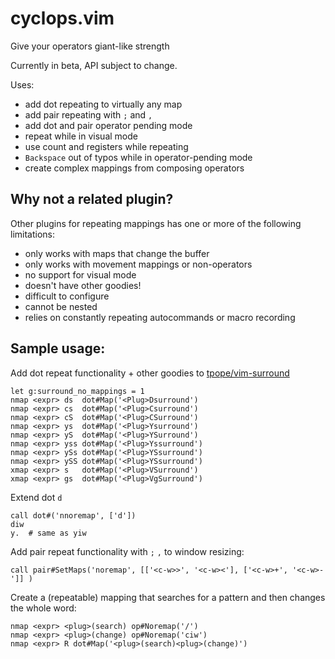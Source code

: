 # cyclops.vim
Give your operators giant-like strength

Currently in beta, API subject to change.

Uses:

* add dot repeating to virtually any map
* add pair repeating with `;` and `,`
* add dot and pair operator pending mode
* repeat while in visual mode
* use count and registers while repeating
* `Backspace` out of typos while in operator-pending mode
* create complex mappings from composing operators

## Why not a related plugin?

Other plugins for repeating mappings has one or more of the following
limitations:

* only works with maps that change the buffer
* only works with movement mappings or non-operators
* no support for visual mode
* doesn't have other goodies!
* difficult to configure
* cannot be nested
* relies on constantly repeating autocommands or macro recording

## Sample usage:

Add dot repeat functionality + other goodies to [tpope/vim-surround](https://github.com/tpope/vim-surround)
``` vim
let g:surround_no_mappings = 1
nmap <expr> ds  dot#Map('<Plug>Dsurround')
nmap <expr> cs  dot#Map('<Plug>Csurround')
nmap <expr> cS  dot#Map('<Plug>CSurround')
nmap <expr> ys  dot#Map('<Plug>Ysurround')
nmap <expr> yS  dot#Map('<Plug>YSurround')
nmap <expr> yss dot#Map('<Plug>Yssurround')
nmap <expr> ySs dot#Map('<Plug>YSsurround')
nmap <expr> ySS dot#Map('<Plug>YSsurround')
xmap <expr> s   dot#Map('<Plug>VSurround')
xmap <expr> gs  dot#Map('<Plug>VgSurround')
```

Extend dot `d`
```vim
call dot#('nnoremap', ['d'])
diw
y.  # same as yiw
```

Add pair repeat functionality with `;` `,` to window resizing:
``` vim
call pair#SetMaps('noremap', [['<c-w>>', '<c-w><'], ['<c-w>+', '<c-w>-']] )
```

Create a (repeatable) mapping that searches for a pattern and then changes the whole word:
``` vim
nmap <expr> <plug>(search) op#Noremap('/')
nmap <expr> <plug>(change) op#Noremap('ciw')
nmap <expr> R dot#Map('<plug>(search)<plug>(change)')
```
